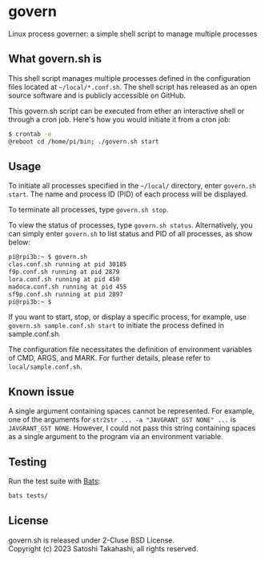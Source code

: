 # govern
Linux process governer: a simple shell script to manage multiple processes

## What govern.sh is

This shell script manages multiple processes defined in the configuration files located at ``~/local/*.conf.sh``. The shell script has released as an open source software and is publicly accessible on GitHub.

This govern.sh script can be executed from ether an interactive shell or through a cron job. Here's how you would initiate it from a cron job:

```sh
$ crontab -e
@reboot cd /home/pi/bin; ./govern.sh start
```

## Usage

To initiate all processes specified in the ``~/local/`` directory, enter ``govern.sh start``. The name and process ID (PID) of each process will be displayed.

To terminate all processes, type ``govern.sh stop``.

To view the status of processes, type ``govern.sh status``. Alternatively, you can simply enter ``govern.sh`` to list status and PID of all processes, as show below:
```sh
pi@rpi3b:~ $ govern.sh
clas.conf.sh running at pid 30185
f9p.conf.sh running at pid 2879
lora.conf.sh running at pid 450
madoca.conf.sh running at pid 455
sf9p.conf.sh running at pid 2897
pi@rpi3b:~ $
```

If you want to start, stop, or display a specific process, for example, use ``govern.sh sample.conf.sh start`` to initiate the process defined in sample.conf.sh.

The configuration file necessitates the definition of environment variables of CMD, ARGS, and MARK. For further details, please refer to ``local/sample.conf.sh``.

## Known issue

A single argument containing spaces cannot be represented. For example, one of the arguments for ``str2str ... -a "JAVGRANT_G5T NONE" ...`` is ``JAVGRANT_G5T NONE``. However, I could not pass this string containing spaces as a single argument to the program via an environment variable.

## Testing

Run the test suite with [Bats](https://github.com/bats-core/bats-core):

```sh
bats tests/
```

## License

govern.sh is released under 2-Cluse BSD License.  
Copyright (c) 2023 Satoshi Takahashi, all rights reserved.
